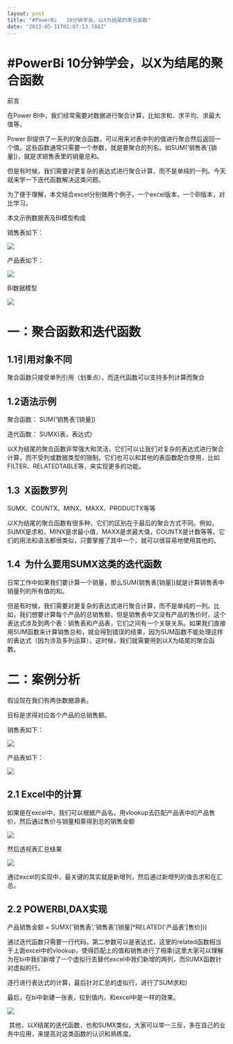 ```yaml
---
layout: post
title: "#PowerBi   10分钟学会，以X为结尾的聚合函数"
date: "2023-05-11T01:07:13.788Z"
---
```

#PowerBi 10分钟学会，以X为结尾的聚合函数
==========================

前言

在Power BI中，我们经常需要对数据进行聚合计算，比如求和、求平均、求最大值等。

Power BI提供了一系列的聚合函数，可以用来对表中列的值进行聚合然后返回一个值。这些函数通常只需要一个参数，就是要聚合的列名。如SUM(‘销售表’\[销量\])，就是求销售表里的销量总和。

但是有时候，我们需要对更复杂的表达式进行聚合计算，而不是单纯的一列。今天就来学一下迭代函数解决这类问题。

为了便于理解，本文结合excel分别做两个例子，一个excel版本，一个BI版本，对比学习。

本文示例数据表及BI模型构成

销售表如下：

![](https://img2023.cnblogs.com/blog/3067644/202305/3067644-20230510163436209-1852202514.png)

产品表如下：

![](https://img2023.cnblogs.com/blog/3067644/202305/3067644-20230510163455325-1111219621.png)

BI数据模型

![](https://img2023.cnblogs.com/blog/3067644/202305/3067644-20230510163507792-44628654.png)

**一：聚合函数和迭代函数**
===============

**1.1引用对象不同**
-------------

聚合函数只接受单列引用（划重点），而迭代函数可以支持多列计算而聚合

**1.2语法示例**
-----------

聚合函数： SUM(‘销售表’\[销量\])

迭代函数： SUMX(表，表达式)

以X为结尾的聚合函数非常强大和灵活，它们可以让我们对复杂的表达式进行聚合计算，而不受列或数据类型的限制。它们也可以和其他的表函数配合使用，比如FILTER、RELATEDTABLE等，来实现更多的功能。

**1.3  X函数罗列**
--------------

SUMX、COUNTX、MINX、MAXX、PRODUCTX等等

以X为结尾的聚合函数有很多种，它们的区别在于最后的聚合方式不同。例如，SUMX是求和，MINX是求最小值，MAXX是求最大值，COUNTX是计数等等。它们的用法和语法都很类似，只要掌握了其中一个，就可以很容易地使用其他的。

**1.4  为什么要用SUMX这类的迭代函数**
-------------------------

日常工作中如果我们要计算一个销量，那么SUM(销售表\[销量\])就是计算销售表中销量列的所有值的和。

但是有时候，我们需要对更复杂的表达式进行聚合计算，而不是单纯的一列。比如，我们想要计算每个产品的总销售额，但是销售表中又没有产品的售价时，这个表达式涉及到两个表：销售表和产品表，它们之间有一个关联关系。如果我们直接用SUM函数来计算销售总和，就会得到错误的结果，因为SUM函数不能处理这样的表达式（因为涉及多列运算）。这时候，我们就需要用到以X为结尾的聚合函数。

**二：案例分析**
==========

假设现在我们有两张数据源表。

目标是求得对应各个产品的总销售额。

销售表如下：

![](https://img2023.cnblogs.com/blog/3067644/202305/3067644-20230510163554809-219867434.png)

产品表如下：

![](https://img2023.cnblogs.com/blog/3067644/202305/3067644-20230510163607228-1762692652.png)

**2.1 Excel中的计算**
-----------------

如果是在excel中，我们可以根据产品名，用vlookup去匹配产品表中的产品售价，然后通过售价与销量相乘得到总的销售金额

![](https://img2023.cnblogs.com/blog/3067644/202305/3067644-20230510163703079-1837284758.png)

然后透视表汇总结果

![](https://img2023.cnblogs.com/blog/3067644/202305/3067644-20230510163717328-372442137.png)

通过excel的实现中，最关键的其实就是新增列，然后通过新增列的值去求和在汇总。

**2.2 POWERBI,DAX实现**
---------------------

产品销售金额 = SUMX('销售表','销售表'\[销量\]\*RELATED('产品表'\[售价\]))

通过迭代函数只需要一行代码。第二参数可以是表达式，这里的related函数相当于上面excel中的vlookup，使得匹配上的值和销售进行了相乘(这里大家可以理解为在bi中我们新增了一个虚拟行去替代excel中我们新增的两列，而SUMX函数针对虚拟的行，

逐行进行表达式的计算，最后针对汇总的虚拟行，进行了SUM求和)

最后，在bi中新建一张表，拉到值内，和excel中是一样的效果。

![](https://img2023.cnblogs.com/blog/3067644/202305/3067644-20230510163756506-535818931.png)

 其他，以X结尾的迭代函数，也和SUMX类似，大家可以举一三反，多在自己的业务中应用，来提高对这类函数的认识和熟练度。